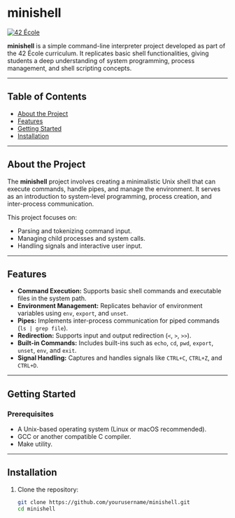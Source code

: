 # minishell

[![42 École](https://img.shields.io/badge/42-École-000000?style=flat&logo=42&logoColor=white)](https://42.fr)

**minishell** is a simple command-line interpreter project developed as part of the 42 École curriculum. It replicates basic shell functionalities, giving students a deep understanding of system programming, process management, and shell scripting concepts.

---

## Table of Contents
- [About the Project](#about-the-project)
- [Features](#features)
- [Getting Started](#getting-started)
- [Installation](#installation)
---

## About the Project

The **minishell** project involves creating a minimalistic Unix shell that can execute commands, handle pipes, and manage the environment. It serves as an introduction to system-level programming, process creation, and inter-process communication.

This project focuses on:
- Parsing and tokenizing command input.
- Managing child processes and system calls.
- Handling signals and interactive user input.

---

## Features

- **Command Execution:** Supports basic shell commands and executable files in the system path.
- **Environment Management:** Replicates behavior of environment variables using `env`, `export`, and `unset`.
- **Pipes:** Implements inter-process communication for piped commands (`ls | grep file`).
- **Redirection:** Supports input and output redirection (`<`, `>`, `>>`).
- **Built-in Commands:** Includes built-ins such as `echo`, `cd`, `pwd`, `export`, `unset`, `env`, and `exit`.
- **Signal Handling:** Captures and handles signals like `CTRL+C`, `CTRL+Z`, and `CTRL+D`.

---

## Getting Started

### Prerequisites
- A Unix-based operating system (Linux or macOS recommended).
- GCC or another compatible C compiler.
- Make utility.

---

## Installation

1. Clone the repository:
   ```bash
   git clone https://github.com/yourusername/minishell.git
   cd minishell
